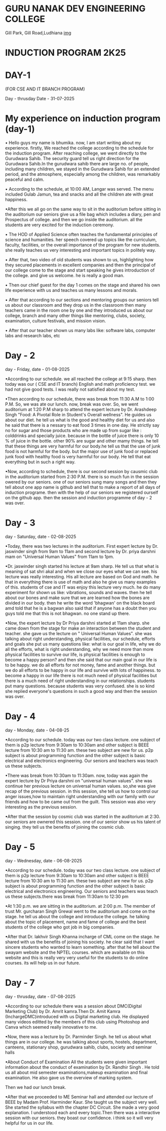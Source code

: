 # GURU NANAK DEV ENGINEERING COLLEGE
   Gill Park, Gill Road,Ludhiana
   [img](http://share.google/images/KokcoNiv7MfvH18BK)
# INDUCTION PROGRAM 2K25
# DAY-1
(FOR CSE AND IT BRANCH PROGRAM)


Day - thrusday
Date - 31-07-2025
# My experience on induction program (day-1)


• Hello guys my name is bhumika. now, I am start writing about my experience. firstly, We reached the college according to the schedule for the induction program. After reaching college, we went directly to the Gurudwara Sahib. The security guard tell us right direction for the Gurudwara Sahib.In the gurudwara sahib there are large no. of people, including many children, we stayed in the Gurudwara Sahib for an extended period, and the atmosphere, especially among the children, was remarkably peaceful and calm.

 • According to the schedule, at 10:00 AM, Langar was served. The menu included Gulab Jamun, tea and snacks and all the children ate with great happiness.
 
 •After this we all go on the same way to sit in the auditorium before sitting in the auditorium our seniors give us a file bag which includes a diary, pen and Prospectus of college. and then we go inside the auditorium. all the students are very excited for the induction ceremony.

  • The HOD of Applied Science often teaches the fundamental principles of science and humanities. her speech covered up topics like the curriculum, faculty, facilities, or the overall importance of the program for new students. she really teaches us very interesting and important topics in politely way.

  • After that, two video of old students was shown to us, highlighting how they secured placements in excellent companies and then the principal of our college come to the stage and start speaking he gives introduction of the college. and give us welcome. he is really a good man.

 • Then our chief guest for the day 1 comes on the stage and shared his own life experience with us and teaches us many lessons and morals. 

 • After that according to our sections and mentoring groups our seniors tell us about our classroom and they drop us in the classroom then many teachers came in the room one by one  and they introduced us about our college, branch and many other things like mentoring, clubs, society, examination, culture festivals, and mission vision. 

 • After that our teacher shown us many labs like: software labs, computer labs and research labs, etc 

# Day - 2
day - Friday, date - 01-08-2025

•According to our schedule. we all reached the college at 9:15 sharp. then today was our ( CSE and IT branch) English and math proficiency test. we had not give good tests. I was really not satisfied about my test.

•Then according to our schedule, there was break from 11:30 A.M to 1:00 P.M. So, we was ate our lunch. now, break was over. So, we went auditorium at 1:20 P.M sharp to attend the expert lecture by Dr. Arashdeep Singh "Food: A Pivotal Role in Student's Overall wellness". He guides us about our diet. he tell us what is the good and healthy diet for us and also he said that there is a nessary to eat food 3 times in one day. He strictly say no for sugar and those products who are made up from sugar like : colddrinks and specially juice. because in the bottle of  juice there is only 10 % of juice in the bottle. other 90% are sugar and other mamy things. he tell that these things are very harmful for our body.he tell us that the use of junk food is not harmful for the body. but the major use of junk food or replaced junk food with healthy food is very harmful for our body. He tell that eat everything but in such a right way.

•Now, according to schedule, there is our second session by causmic club in the auditorium started from 2:30 P.M. there is so much fun in the session owered by our seniors. one of our seniors sung many songs and then they tell about one app name is github and tell that to make a report of all days of induction programe. then with the help of our seniors we registered ourself on the github app. then the session and induction programme of day - 2 was over.

# Day - 3
day - Saturday, date - 02-08-2025

•Today, there was two lectures in the auditorium. First expert lecture by Dr. jaswinder singh from 9am to 11am and second lecture by Dr. priya darshni mam on "Universal Human Values" from 11am to 1pm.

•Dr. jaswinder singh started his lecture at 9am sharp. He tell us  that what is meaning of sat shri akal and when we close our eyes what we can see. his lecture was really interesting. His all lecture are based on God and math. he  that in everything there is use of math and also he give us many examples of this. students of cse and IT was enjoy this lecture very much.  he do many experiment for shown us like: vibrations, sounds and waves. then he tell about our bones and make sure that we are learned how the bones are divided in our body. then he write the word 'bhagwan' on the black board amd told that he is a bagwan also said that if anyone has a doubt then you guys told me that this is not bhagwan. no one stand up there.

•Now,  the expert lecture by Dr Priya darshni started at 11am sharp. she came down from the stage for make an interaction between the student and teacher. she gave us  the lecture on " Universal Human Values". she was talking about right understanding, physical facilities, our schedule, efforts and goals she put us many questions like: what is our goal in life, why we do all the efforts, what is right understanding, why we need more than more physical facilities to survive our life, is physical facilities is enough to become a happy person? and then she said that our main goal in our life is to be happy. we do all efforts for not money, fame and another things.  but we do all efforts to be happy in our life and survive with lots of happiness. to become a happy in our life  there is not much need of physical facilities but there is a much need of right understanding in our relationships. students put many questions. because students was very confused. she is so kind she replied everyone's questions in such a good way and then the session was over.

# Day - 4
day - Monday, date - 04-08-25

•According to our schedule. today was our two class lecture. one subject  of them is p2p lecture from 9:30am to 10:30am and other subject is BEEE lecture from 10:30 am to 11:30 am. these two subject are new for us. p2p subject is about programming function and the other subject is basic electrical and electronics engineering. Our seniors and teachers was teach us these subjects.

•There was break from 10:30am to 11:30am. now, today was again the expert lecture by Dr Priya darshni on "universal human values". she was continue her previous lecture on universal human values. so,she was give recap of the previous session. in this session, she tell us how to control our anger issues,how to maintain right understanding with our family with our friends and how to be came out from the guilt. This session was also very interesting as the previous session.

•After that the session by cosmic club was started in the auditorium at 2:30. our seniors are ownered  this session. one of our senior show us his talent of singing. they tell us the benefits of joining the cosmic club.

# Day - 5
day - Wednesday, date - 06-08-2025

•According to our schedule. today was our two class lecture. one subject  of them is p2p lecture from 9:30am to 10:30am and other subject is BEEE lecture from 10:30 am to 11:30 am. these two subject are new for us. p2p subject is about programming function and the other subject is basic electrical and electronics engineering. Our seniors and teachers was teach us these subjects.there was break from 11:30am to 12:30 pm 

•At 1:30 p.m. we are sitting in the auditorium. at 2:00 p.m. The member of trust Mr. gurcharan Singh Grewal went to the auditorium and come on the stage. he tell us about the college and introduce the college. he talking about the topic of placement, name and fame of college and the best students of the college who got job in big companies.

•After that Dr. lakhvir Singh Khanna incharge of CML come on the stage.  he shared with us the benefits of joining his society. he clear said that I want sincere students who wanted to learn something. after that he tell about the swayam website and the NPTEL courses. which are available on this website and this is really very very useful for the students to do online courses.  its will help us in our future.

# Day - 7
day - thrusday, date - 07-08-2025

•According to our schedule there was a session about DMC(Digital Marketing Club) by Dr. Amrit kamra.Then Dr. Amit Kamra (InchargeDMC)introduced with us Digital marketing club. He displayed many videos editted by the members of this club using Photoshop and Canva which seemed really innovative to me.

•Now, there was a lecture by Dr. Parminder Singh. he tell us about what things are in our college. he was talking about sports, hostels, department, canteens, stationary shop, gurudwara sahib, clubs, society and seminar halls

•About Conduct of Examination
All the students were given important information about the conduct of examination by Dr. Randhir Singh . He told us all about mid semester examinations,makeup examination and final examination. He also gave us the overview of marking system.

Then we had our lunch break.

•After that we proceeded to ME Seminar hall and attended our lecture of BEEE by Madam Prof. Harminder Kaur. She taught us the subject very well. She started the syllabus with the chapter DC Circuit. She made a very good explanation. I understood each and every topic.Then there was a interactive session with our seniors. they boast our confidence. i think so it will very helpful for us in our life. 





